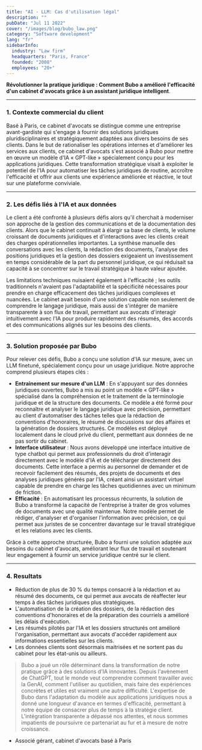 ```yaml
---
title: "AI - LLM: Cas d'utilisation légal"
description: ""
pubDate: "Jul 11 2022"
cover: "/images/blog/bubo_law.png"
category: "Software development"
lang: "fr"
sidebarInfo:
  industry: "Law firm"
  headquarters: "Paris, France"
  founded: "2008"
  employees: "20+"
---
```


**Révolutionner la pratique juridique : Comment Bubo a amélioré l'efficacité d'un cabinet d'avocats grâce à un assistant juridique intelligent**.

---

### **1. Contexte commercial du client**

Basé à Paris, ce cabinet d'avocats se distingue comme une entreprise avant-gardiste qui s'engage à fournir des solutions juridiques pluridisciplinaires et stratégiquement adaptées aux divers besoins de ses clients. Dans le but de rationaliser les opérations internes et d'améliorer les services aux clients, ce cabinet d'avocats s'est associé à Bubo pour mettre en œuvre un modèle d'IA « GPT-like » spécialement conçu pour les applications juridiques. Cette transformation stratégique visait à exploiter le potentiel de l'IA pour automatiser les tâches juridiques de routine, accroître l'efficacité et offrir aux clients une expérience améliorée et réactive, le tout sur une plateforme conviviale.

---

### **2. Les défis liés à l'IA et aux données**

Le client a été confronté à plusieurs défis alors qu'il cherchait à moderniser son approche de la gestion des communications et de la documentation des clients. Alors que le cabinet continuait à élargir sa base de clients, le volume croissant de documents juridiques et d'interactions avec les clients créait des charges opérationnelles importantes. La synthèse manuelle des conversations avec les clients, la rédaction des documents, l'analyse des positions juridiques et la gestion des dossiers exigeaient un investissement en temps considérable de la part du personnel juridique, ce qui réduisait sa capacité à se concentrer sur le travail stratégique à haute valeur ajoutée.

Les limitations techniques nuisaient également à l'efficacité ; les outils traditionnels n'avaient pas l'adaptabilité et la spécificité nécessaires pour prendre en charge efficacement des tâches juridiques complexes et nuancées. Le cabinet avait besoin d'une solution capable non seulement de comprendre le langage juridique, mais aussi de s'intégrer de manière transparente à son flux de travail, permettant aux avocats d'interagir intuitivement avec l'IA pour produire rapidement des résumés, des accords et des communications alignés sur les besoins des clients.

---

### **3. Solution proposée par Bubo**

Pour relever ces défis, Bubo a conçu une solution d'IA sur mesure, avec un LLM finetuné, spécialement conçu pour un usage juridique. Notre approche comprend plusieurs étapes clés :

- **Entrainement sur mesure d'un LLM** : En s'appuyant sur des données juridiques ouvertes, Bubo a mis au point un modèle « GPT-like » spécialisé dans la compréhension et le traitement de la terminologie juridique et de la structure des documents. Ce modèle a été formé pour reconnaître et analyser le langage juridique avec précision, permettant au client d'automatiser des tâches telles que la rédaction de conventions d'honoraires, le résumé de discussions sur des affaires et la génération de dossiers structurés. Ce modèles est déployé localement dans le cloud privé du client, permettant aux données de ne pas sortir du cabinet.
- **Interface utilisateur** : Nous avons développé une interface intuitive de type chatbot qui permet aux professionnels du droit d'interagir directement avec le modèle d'IA et de télécharger directement des documents. Cette interface a permis au personnel de demander et de recevoir facilement des résumés, des projets de documents et des analyses juridiques générés par l'IA, créant ainsi un assistant virtuel capable de prendre en charge les tâches quotidiennes avec un minimum de friction.
- **Efficacité** : En automatisant les processus récurrents, la solution de Bubo a transformé la capacité de l'entreprise à traiter de gros volumes de documents avec une qualité maintenue. Notre modèle permet de rédiger, d'analyser et d'organiser l'information avec précision, ce qui permet aux juristes de se concentrer davantage sur le travail stratégique et les relations avec les clients.

Grâce à cette approche structurée, Bubo a fourni une solution adaptée aux besoins du cabinet d'avocats, améliorant leur flux de travail et soutenant leur engagement à fournir un service juridique centré sur le client.

---

### **4. Resultats**

- Réduction de plus de 30 % du temps consacré à la rédaction et au résumé des documents, ce qui permet aux avocats de réaffecter leur temps à des tâches juridiques plus stratégiques.
- L'automatisation de la création des dossiers, de la rédaction des conventions d'honoraires et de la préparation des courriels a amélioré les délais d'exécution.
- Les résumés pilotés par l'IA et les dossiers structurés ont amélioré l'organisation, permettant aux avocats d'accéder rapidement aux informations essentielles sur les clients.
- Les données clients sont désormais maitrisées et ne sortent pas du cabinet pour les état-unis ou ailleurs.

> Bubo a joué un rôle déterminant dans la transformation de notre pratique grâce à des solutions d'IA innovantes. Depuis l'avènement de ChatGPT, tout le monde veut comprendre comment travailler avec la GenAI, comment l'utiliser au quotidien, mais faire des expériences concrètes et utiles est vraiment une autre difficulté. L'expertise de Bubo dans l'adaptation du modèle aux applications juridiques nous a donné une longueur d'avance en termes d'efficacité, permettant à notre équipe de consacrer plus de temps à la stratégie client. L'intégration transparente a dépassé nos attentes, et nous sommes impatients de poursuivre ce partenariat au fur et à mesure de notre croissance.

- Associé gérant, cabinet d'avocats basé à Paris